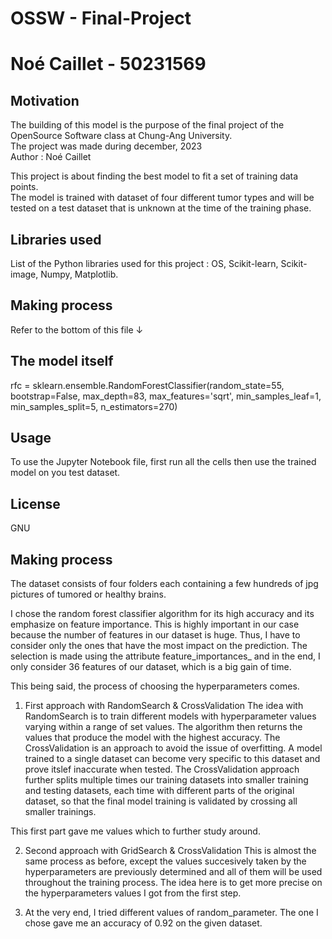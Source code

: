 # OSSW - Final-Project
# Noé Caillet - 50231569

## Motivation
The building of this model is the purpose of the final project of the OpenSource Software class at Chung-Ang University.  
The project was made during december, 2023  
Author : Noé Caillet

This project is about finding the best model to fit a set of training data points.  
The model is trained with dataset of four different tumor types and will be tested on a test dataset that is unknown at the time of the training phase.

## Libraries used
List of the Python libraries used for this project : OS, Scikit-learn, Scikit-image, Numpy, Matplotlib.

## Making process
Refer to the bottom of this file ↓

## The model itself
rfc = sklearn.ensemble.RandomForestClassifier(random_state=55, bootstrap=False, max_depth=83, max_features='sqrt', min_samples_leaf=1, min_samples_split=5, n_estimators=270)

## Usage
To use the Jupyter Notebook file, first run all the cells then use the trained model on you test dataset.

## License
GNU

## Making process
The dataset consists of four folders each containing a few hundreds of jpg pictures
of tumored or healthy brains.

I chose the random forest classifier algorithm for its high accuracy and 
its emphasize on feature importance. This is highly important in our case because the
number of features in our dataset is huge. Thus, I have to consider only the
ones that have the most impact on the prediction. The selection is made using the
attribute feature_importances_ and in the end, I only consider 36 features of our
dataset, which is a big gain of time.

This being said, the process of choosing the hyperparameters comes.

1) First approach with RandomSearch & CrossValidation
The idea with RandomSearch is to train different models with hyperparameter values varying
within a range of set values. The algorithm then returns the values that produce the model
with the highest accuracy.
The CrossValidation is an approach to avoid the issue of overfitting. A model trained to
a single dataset can become very specific to this dataset and prove itslef inaccurate when
tested. The CrossValidation approach further splits multiple times our training datasets
into smaller training and testing datasets, each time with different parts of the original
dataset, so that the final model training is validated by crossing all smaller trainings.

This first part gave me values which to further study around.

2) Second approach with GridSearch & CrossValidation
This is almost the same process as before, except the values succesively taken by the
hyperparameters are previously determined and all of them will be used throughout the
training process.
The idea here is to get more precise on the hyperparameters values I got from the first
step.

3) At the very end, I tried different values of random_parameter. The one I chose gave me
an accuracy of 0.92 on the given dataset.
